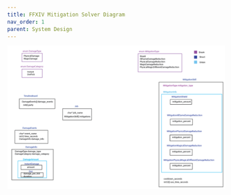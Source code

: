 ```yaml
---
title: FFXIV Mitigation Solver Diagram 
nav_order: 1
parent: System Design
---
```


![diagram](../../images/ffxivmitsystemdesign.png)